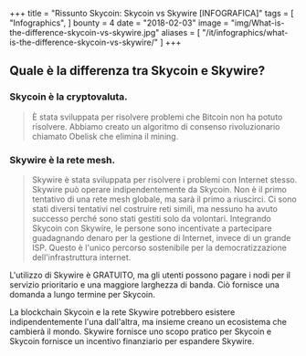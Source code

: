 +++
title = "Rissunto Skycoin: Skycoin vs Skywire [INFOGRAFICA]"
tags = [
    "Infographics",
]
bounty = 4
date = "2018-02-03"
image = "img/What-is-the-difference-skycoin-vs-skywire.jpg"
aliases = [
	"/it/infographics/what-is-the-difference-skycoin-vs-skywire/"
]
+++

## Quale è la differenza tra Skycoin e Skywire?

### Skycoin è la cryptovaluta.
> È stata sviluppata per risolvere problemi che Bitcoin non ha potuto risolvere. Abbiamo creato un algoritmo di consenso rivoluzionario chiamato Obelisk che elimina il mining.

### Skywire è la rete mesh.

> Skywire è stata sviluppata per risolvere i problemi con Internet stesso. Skywire può operare indipendentemente da Skycoin. Non è il primo tentativo di una rete mesh globale, ma sarà il primo a riuscirci. Ci sono stati diversi tentativi nel costruire reti simili, ma nessuno ha avuto successo perché sono stati gestiti solo da volontari. Integrando Skycoin con Skywire, le persone sono incentivate a partecipare guadagnando denaro per la gestione di Internet, invece di un grande ISP. Questo è l'unico percorso sostenibile per la democratizzazione dell'infrastruttura internet.

L'utilizzo di Skywire è GRATUITO, ma gli utenti possono pagare i nodi per il servizio prioritario e una maggiore larghezza di banda. Ciò fornisce una domanda a lungo termine per Skycoin.

La blockchain Skycoin e la rete Skywire potrebbero esistere indipendentemente l'una dall'altra, ma insieme creano un ecosistema che cambierà il mondo. Skywire fornisce uno scopo pratico per Skycoin e Skycoin fornisce un incentivo finanziario per espandere Skywire.
